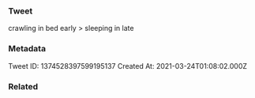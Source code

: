 ### Tweet
crawling in bed early &gt; sleeping in late

### Metadata
Tweet ID: 1374528397599195137
Created At: 2021-03-24T01:08:02.000Z

### Related

